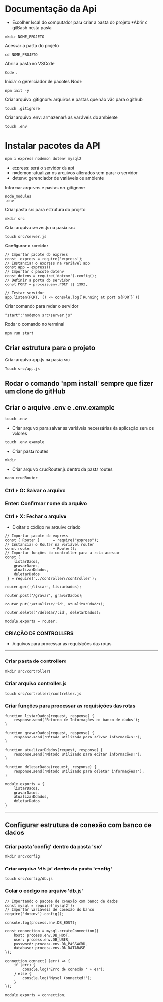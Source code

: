 # Documentação da Api
* Escolher local do computador para criar a pasta do projeto
*Abrir o gitBash nesta pasta

```
mkdir NOME_PROJETO
```
Acessar a pasta do projeto
```
cd NOME_PROJETO
```
Abrir a pasta no VSCode
```
Code .
```
Iniciar o gerenciador de pacotes Node
```
npm init -y
```
Criar arquivo .gitignore: arquivos e pastas que não vão para o github
```
touch .gitignore
```
Criar arquivo .env: armazenará as variáveis do ambiente
```
touch .env
```
# Instalar pacotes da API
```
npm i express nodemon dotenv mysql2
```
* express: será o servidor da api
* nodemon: atualizar os arquivos alterados sem parar o servidor
* dotenv: gerenciador de variáveis de ambiente

Informar arquivos e pastas no .gitignore
```
node_modules
.env
```
Criar pasta src para estrutura do projeto
```
mkdir src
```
Criar arquivo server.js na pasta src
```
touch src/server.js
```
Configurar o servidor
```
// Importar pacote do express
const  express = require('express');
// Instanciar o express na variável app
const app = express()
// Importar o pacote dotenv
const dotenv = require('dotenv').config();
// Definir a porta do servidor
const PORT = process.env.PORT || 1903;

// Testar servidor
app.listen(PORT, () => console.log(`Running at port ${PORT}`))
```

Criar comando para rodar o servidor
```
"start":"nodemon src/server.js"
```

Rodar o comando no terminal
```
npm run start
```

## Criar estrutura para o projeto

Criar arquivo app.js na pasta src
```
Touch src/app.js
```

## Rodar o comando 'npm install' sempre que fizer um clone do gitHub

## Criar o arquivo .env e .env.example

```
touch .env
```
* Criar arquivo para salvar as variáveis necessárias da aplicação sem os valores
```
touch .env.example
```

* Criar pasta routes
```
mkdir
```
* Criar arquivo crudRouter.js dentro da pasta routes
```
nano crudRouter
```
### Ctrl + O: Salvar o arquivo
### Enter: Confirmar nome do arquivo
### Ctrl + X: Fechar o arquivo

* Digitar o código no arquivo criado

```
// Importar pacote do express
const { Router }      = require("express");
// Instanciar o Router na variável router
const router          = Router();
// Importar funções do controller para a rota acessar
const { 
    listarDados,
    gravarDados,
    atualizarDdados,
    deletarDados
 } = require('../controllers/controller');

router.get('/listar', listarDados);

router.post('/gravar', gravarDados);

router.put('/atualizar/:id', atualizarDdados);

router.delete('/deletar/:id', deletarDados);

module.exports = router;
```

### CRIAÇÃO DE CONTROLLERS
* Arquivos para processar as requisições das rotas

<hr>

### Criar pasta de controllers
```
mkdir src/controllers
```

### Criar arquivo controller.js

```
touch src/controllers/controller.js
```

### Criar funções para processar as requisições das rotas

```
function listarDados(request, response) {
    response.send('Retorno de Informações do banco de dados');
}

function gravarDados(request, response) {
    response.send('Método utilizado para salvar informações!');
}

function atualizarDdados(request, response) {
    response.send('Método utilizado para editar informações!');
}

function deletarDados(request, response) {
    response.send('Método utilizado para deletar informações!');
}

module.exports = {
    listarDados,
    gravarDados,
    atualizarDdados,
    deletarDados
}
```
<hr>

## Configurar estrutura de conexão com banco de dados

### Criar pasta 'config' dentro da pasta 'src'
```
mkdir src/config
```
### Criar arquivo 'db.js' dentro da pasta 'config'
```
touch src/config/db.js
```
### Colar o código no arquivo 'db.js'
```
// Importando o pacote de conexão com banco de dados
const mysql = require('mysql2');
// Importar variáveis de conexão do banco
require('dotenv').config();

console.log(process.env.DB_HOST);

const connection = mysql.createConnection({
    host: process.env.DB_HOST, 
    user: process.env.DB_USER,
    password: process.env.DB_PASSWORD,
    database: process.env.DB_DATABASE
});

connection.connect( (err) => {
    if (err) {
        console.log('Erro de conexão ' + err);
    } else {
        console.log('Mysql Connected!');
    }
});

module.exports = connection;
```
